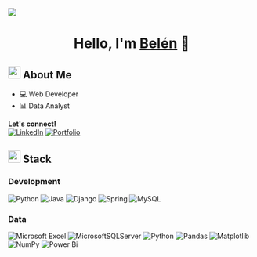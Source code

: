 <img src="https://i.imgur.com/TjF43Q8.gif">

<h1 align="center">Hello, I'm <a href="https://linkedin.com/in/belengimenez">Belén</a> 👋</h1>

## <img src="https://i.imgur.com/UkMnRQ4.gif" width ="25"><b> About Me</b>

- 💻 Web Developer
- 📊 Data Analyst

<b>Let's connect!</b><br>
[![LinkedIn](https://img.shields.io/badge/linkedin-%230077B5.svg?style=for-the-badge&logo=linkedin&logoColor=white)](https://www.linkedin.com/in/belengimenez/)
[![Portfolio](https://img.shields.io/badge/PORTFOLIO-924BB4?style=for-the-badge)](https://belengimenez.co/)

## <img src="https://i.imgur.com/VzwPbwF.gif" width ="25"><b> Stack</b>
### Development

![Python](https://img.shields.io/badge/python-3670A0?style=for-the-badge&logo=python&logoColor=ffdd54)
![Java](https://img.shields.io/badge/java-%23ED8B00.svg?style=for-the-badge&logo=openjdk&logoColor=white)
![Django](https://img.shields.io/badge/django-%23092E20.svg?style=for-the-badge&logo=django&logoColor=white)
![Spring](https://img.shields.io/badge/spring-%236DB33F.svg?style=for-the-badge&logo=spring&logoColor=white)
![MySQL](https://img.shields.io/badge/mysql-%2300f.svg?style=for-the-badge&logo=mysql&logoColor=white)

### Data

![Microsoft Excel](https://img.shields.io/badge/Microsoft_Excel-217346?style=for-the-badge&logo=microsoft-excel&logoColor=white)
![MicrosoftSQLServer](https://img.shields.io/badge/Microsoft%20SQL%20Server-CC2927?style=for-the-badge&logo=microsoft%20sql%20server&logoColor=white)
![Python](https://img.shields.io/badge/python-3670A0?style=for-the-badge&logo=python&logoColor=ffdd54)
![Pandas](https://img.shields.io/badge/pandas-%23150458.svg?style=for-the-badge&logo=pandas&logoColor=white)
![Matplotlib](https://img.shields.io/badge/Matplotlib-%23ffffff.svg?style=for-the-badge&logo=Matplotlib&logoColor=black)
![NumPy](https://img.shields.io/badge/numpy-%23013243.svg?style=for-the-badge&logo=numpy&logoColor=white)
![Power Bi](https://img.shields.io/badge/power_bi-F2C811?style=for-the-badge&logo=powerbi&logoColor=black)

<!---
SBelenB/SBelenB is a ✨ special ✨ repository because its `README.md` (this file) appears on your GitHub profile.
You can click the Preview link to take a look at your changes.
--->
